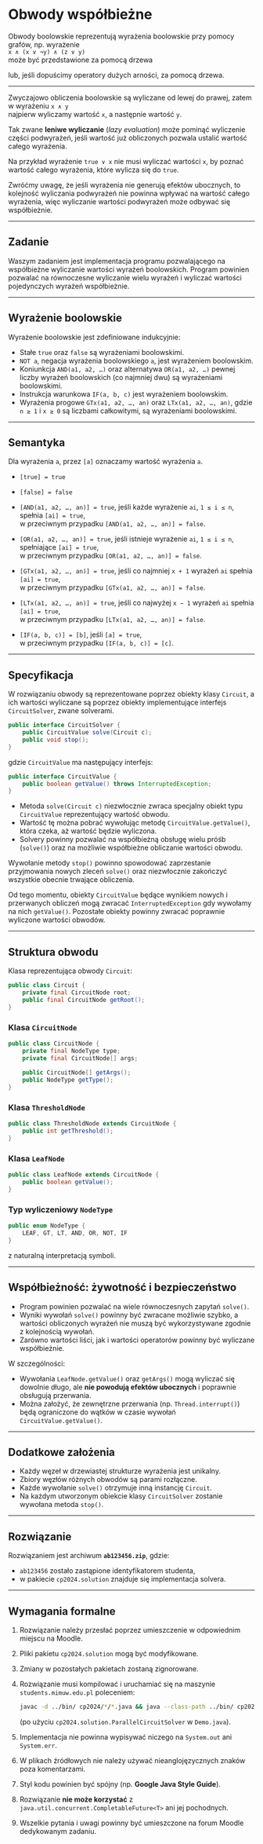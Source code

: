 # Obwody współbieżne

Obwody boolowskie reprezentują wyrażenia boolowskie przy pomocy grafów, np. wyrażenie  
`x ∧ (x ∨ ¬y) ∧ (z ∨ y)`  
może być przedstawione za pomocą drzewa

lub, jeśli dopuścimy operatory dużych arności, za pomocą drzewa.

---

Zwyczajowo obliczenia boolowskie są wyliczane od lewej do prawej, zatem w wyrażeniu `x ∧ y`  
najpierw wyliczamy wartość `x`, a następnie wartość `y`.  

Tak zwane **leniwe wyliczanie** (*lazy evaluation*) może pominąć wyliczenie części podwyrażeń, jeśli wartość już obliczonych pozwala ustalić wartość całego wyrażenia.  

Na przykład wyrażenie `true ∨ x` nie musi wyliczać wartości `x`, by poznać wartość całego wyrażenia, które wylicza się do `true`.  

Zwróćmy uwagę, że jeśli wyrażenia nie generują efektów ubocznych, to kolejność wyliczania podwyrażeń nie powinna wpływać na wartość całego wyrażenia, więc wyliczanie wartości podwyrażeń może odbywać się współbieżnie.

---

## Zadanie
Waszym zadaniem jest implementacja programu pozwalającego na współbieżne wyliczanie wartości wyrażeń boolowskich. Program powinien pozwalać na równoczesne wyliczanie wielu wyrażeń i wyliczać wartości pojedynczych wyrażeń współbieżnie.

---

## Wyrażenie boolowskie
Wyrażenie boolowskie jest zdefiniowane indukcyjnie:

- Stałe `true` oraz `false` są wyrażeniami boolowskimi.  
- `NOT a`, negacja wyrażenia boolowskiego `a`, jest wyrażeniem boolowskim.  
- Koniunkcja `AND(a1, a2, …)` oraz alternatywa `OR(a1, a2, …)` pewnej liczby wyrażeń boolowskich (co najmniej dwu) są wyrażeniami boolowskimi.  
- Instrukcja warunkowa `IF(a, b, c)` jest wyrażeniem boolowskim.  
- Wyrażenia progowe `GTx(a1, a2, …, an)` oraz `LTx(a1, a2, …, an)`, gdzie `n ≥ 1` i `x ≥ 0` są liczbami całkowitymi, są wyrażeniami boolowskimi.  

---

## Semantyka
Dla wyrażenia `a`, przez `[a]` oznaczamy wartość wyrażenia `a`.

- `[true] = true`  
- `[false] = false`  

- `[AND(a1, a2, …, an)] = true`, jeśli każde wyrażenie `ai`, `1 ≤ i ≤ n`, spełnia `[ai] = true`,  
  w przeciwnym przypadku `[AND(a1, a2, …, an)] = false`.

- `[OR(a1, a2, …, an)] = true`, jeśli istnieje wyrażenie `ai`, `1 ≤ i ≤ n`, spełniające `[ai] = true`,  
  w przeciwnym przypadku `[OR(a1, a2, …, an)] = false`.

- `[GTx(a1, a2, …, an)] = true`, jeśli co najmniej `x + 1` wyrażeń `ai` spełnia `[ai] = true`,  
  w przeciwnym przypadku `[GTx(a1, a2, …, an)] = false`.

- `[LTx(a1, a2, …, an)] = true`, jeśli co najwyżej `x − 1` wyrażeń `ai` spełnia `[ai] = true`,  
  w przeciwnym przypadku `[LTx(a1, a2, …, an)] = false`.

- `[IF(a, b, c)] = [b]`, jeśli `[a] = true`,  
  w przeciwnym przypadku `[IF(a, b, c)] = [c]`.

---

## Specyfikacja
W rozwiązaniu obwody są reprezentowane poprzez obiekty klasy `Circuit`, a ich wartości wyliczane są poprzez obiekty implementujące interfejs `CircuitSolver`, zwane solverami.

```java
public interface CircuitSolver {
    public CircuitValue solve(Circuit c);
    public void stop();
}
````

gdzie `CircuitValue` ma następujący interfejs:

```java
public interface CircuitValue {
    public boolean getValue() throws InterruptedException;
}
```

* Metoda `solve(Circuit c)` niezwłocznie zwraca specjalny obiekt typu `CircuitValue` reprezentujący wartość obwodu.
* Wartość tę można pobrać wywołując metodę `CircuitValue.getValue()`, która czeka, aż wartość będzie wyliczona.
* Solvery powinny pozwalać na współbieżną obsługę wielu próśb (`solve()`) oraz na możliwie współbieżne obliczanie wartości obwodu.

Wywołanie metody `stop()` powinno spowodować zaprzestanie przyjmowania nowych zleceń `solve()` oraz niezwłocznie zakończyć wszystkie obecnie trwające obliczenia.

Od tego momentu, obiekty `CircuitValue` będące wynikiem nowych i przerwanych obliczeń mogą zwracać `InterruptedException` gdy wywołamy na nich `getValue()`.
Pozostałe obiekty powinny zwracać poprawnie wyliczone wartości obwodów.

---

## Struktura obwodu

Klasa reprezentująca obwody `Circuit`:

```java
public class Circuit {
    private final CircuitNode root;
    public final CircuitNode getRoot();
}
```

### Klasa `CircuitNode`

```java
public class CircuitNode {
    private final NodeType type;
    private final CircuitNode[] args;
  
    public CircuitNode[] getArgs();
    public NodeType getType();
}
```

### Klasa `ThresholdNode`

```java
public class ThresholdNode extends CircuitNode {
    public int getThreshold();
}
```

### Klasa `LeafNode`

```java
public class LeafNode extends CircuitNode {
    public boolean getValue(); 
}
```

### Typ wyliczeniowy `NodeType`

```java
public enum NodeType {
    LEAF, GT, LT, AND, OR, NOT, IF
}
```

z naturalną interpretacją symboli.

---

## Współbieżność: żywotność i bezpieczeństwo

* Program powinien pozwalać na wiele równoczesnych zapytań `solve()`.
* Wyniki wywołań `solve()` powinny być zwracane możliwie szybko, a wartości obliczonych wyrażeń nie muszą być wykorzystywane zgodnie z kolejnością wywołań.
* Zarówno wartości liści, jak i wartości operatorów powinny być wyliczane współbieżnie.

W szczególności:

* Wywołania `LeafNode.getValue()` oraz `getArgs()` mogą wyliczać się dowolnie długo, ale **nie powodują efektów ubocznych** i poprawnie obsługują przerwania.
* Można założyć, że zewnętrzne przerwania (np. `Thread.interrupt()`) będą ograniczone do wątków w czasie wywołań `CircuitValue.getValue()`.

---

## Dodatkowe założenia

* Każdy węzeł w drzewiastej strukturze wyrażenia jest unikalny.
* Zbiory węzłów różnych obwodów są parami rozłączne.
* Każde wywołanie `solve()` otrzymuje inną instancję `Circuit`.
* Na każdym utworzonym obiekcie klasy `CircuitSolver` zostanie wywołana metoda `stop()`.

---

## Rozwiązanie

Rozwiązaniem jest archiwum **`ab123456.zip`**, gdzie:

* `ab123456` zostało zastąpione identyfikatorem studenta,
* w pakiecie `cp2024.solution` znajduje się implementacja solvera.

---

## Wymagania formalne

1. Rozwiązanie należy przesłać poprzez umieszczenie w odpowiednim miejscu na Moodle.

2. Pliki pakietu `cp2024.solution` mogą być modyfikowane.

3. Zmiany w pozostałych pakietach zostaną zignorowane.

4. Rozwiązanie musi kompilować i uruchamiać się na maszynie `students.mimuw.edu.pl` poleceniem:

   ```bash
   javac -d ../bin/ cp2024/*/*.java && java --class-path ../bin/ cp2024.demo.Demo
   ```

   (po użyciu `cp2024.solution.ParallelCircuitSolver` w `Demo.java`).

5. Implementacja nie powinna wypisywać niczego na `System.out` ani `System.err`.

6. W plikach źródłowych nie należy używać nieanglojęzycznych znaków poza komentarzami.

7. Styl kodu powinien być spójny (np. **Google Java Style Guide**).

8. Rozwiązanie **nie może korzystać** z `java.util.concurrent.CompletableFuture<T>` ani jej pochodnych.

9. Wszelkie pytania i uwagi powinny być umieszczone na forum Moodle dedykowanym zadaniu.

